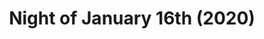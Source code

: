---
published: false
cancelled: COVID-19
layout: shows
title: Night of January 16th (2020)
image_credit: 
image_alt:
image_caption:
category: play
details:
  Title: Night of January 16th - wiki
  Theatre: Orange Park Community Theatre
  Writer: Ayn Rand - wiki
  Genre: Courtroom drama
  Setting: A courtroom in New York City
  Website: https://www.opct.info
showtimes: |
  2020-04-17 20:00:00
  2020-04-18 20:00:00
  2020-04-19 15:00:00
  2020-04-24 20:00:00
  2020-04-25 20:00:00
  2020-04-26 15:00:00
  2020-05-01 20:00:00
  2020-05-02 20:00:00
  2020-05-03 15:00:00
cast:
  Bailiff: 
  Judge Heath: 
  District Attorney Flint: 
  Defense Attorney Stevens: 
  Clerk of Court: 
  Dr. Kirkland: 
  John Hutchins: 
  Karen Andre: 
  Homer Van Fleet: 
  Elmer Sweeney: 
  Magda Svenson: 
  Nancy Lee Faulkner: 
  John Graham Whitfield: 
  James Chandler: 
  Siegurd Jungquist: 
  Larry "Guts" Regan: 
  Roberta Van Rensselaer: 
crew:
external_links:
  On Stage | opct: https://www.opct.info
---